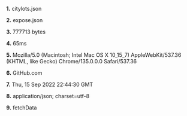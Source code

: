 **1.**
citylots.json

**2.**
expose.json

**3.**
777713 bytes

**4.**
65ms

**5.**
Mozilla/5.0 (Macintosh; Intel Mac OS X 10_15_7) AppleWebKit/537.36 (KHTML, like Gecko) Chrome/135.0.0.0 Safari/537.36

**6.**
GitHub.com

**7.**
Thu, 15 Sep 2022 22:44:30 GMT

**8.**
application/json; charset=utf-8

**9.**
fetchData